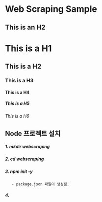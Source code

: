 Web Scraping Sample
================

This is an H2
-------------

# This is a H1
## This is a H2
### This is a H3
#### This is a H4
##### This is a H5
###### This is a H6

## Node 프로젝트 설치

##### 1. mkdir webscraping

##### 2. cd webscraping

##### 3. npm init -y
       - package.json 파일이 생성됨.
##### 4. 


